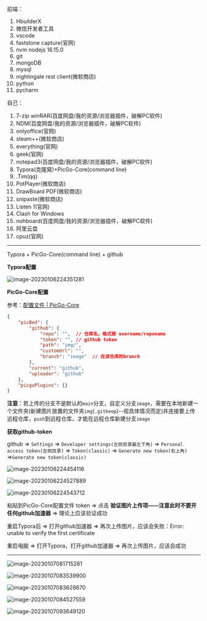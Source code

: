 前端：

1. HbuilderX
2. 微信开发者工具
3. vscode
4. faststone capture(官网)
5. nvm nodejs 16.15.0
6. git
7. mongoDB
8. mysql
9. nightingale rest client(微软商店)
10. python
11. pycharm



自己：

1. 7-zip  winRAR(百度网盘/我的资源/浏览器插件，破解PC软件)
2. NDM(百度网盘/我的资源/浏览器插件，破解PC软件)
3. onlyoffice(官网)
4. steam++(微软商店)
5. everything(官网)
6. geek(官网)
7. notepad3(百度网盘/我的资源/浏览器插件，破解PC软件)
8. Typora(克隆窝)+PicGo-Core(command line)
9. .Tim(qq)
10. PotPlayer(微软商店)
11. DrawBoard PDF(微软商店)
12. snipaste(微软商店)
13. Listen 1(官网)
14. Clash for Windows
15. nohboard(百度网盘/我的资源/浏览器插件，破解PC软件)
16. 阿里云盘
17. cpuz(官网)



---

Typora + PicGo-Core(command line) + github

**Typora配置**

![image-20230106224351281](https://raw.githubusercontent.com/ethanlamm/notes/image/img/image-20230106224351281.png)



**PicGo-Core配置**

参考：[配置文件 | PicGo-Core](https://picgo.github.io/PicGo-Core-Doc/zh/guide/config.html#picbed-github)

```json
{
    "picBed": {
        "github": {
            "repo": "",  // 仓库名，格式是 username/reponame
            "token": "", // github token
            "path": "img/",
            "customUrl": "",
            "branch": "image"  // 在该仓库的branch
        },
        "current": "github",
        "uploader": "github"
    },
    "picgoPlugins": {}
}
```

**注意**：若上传的分支不是默认的`main`分支，自定义分支`image`，需要在本地新建一个文件夹(新建图片放置的文件夹`img`(`.gitkeep`)--视具体情况而定)并连接要上传远程仓库，`push`到远程仓库，才能在远程仓库新建分支`image`



**获取github-token**

github => `Settings` => `Developer settings(左侧目录最左下角)` => `Personal access token(左侧目录)` => `Token(classic)` => `Generate new token(右上角)` =>`Generate new token(classic)`



![image-20230106224454116](https://raw.githubusercontent.com/ethanlamm/notes/image/img/image-20230106224454116.png)



![image-20230106224527889](https://raw.githubusercontent.com/ethanlamm/notes/image/img/image-20230106224527889.png)



![image-20230106224543712](https://raw.githubusercontent.com/ethanlamm/notes/image/img/image-20230106224543712.png)



粘贴到PicGo-Core配置文件 token => 点击  **验证图片上传项——注意此时不要开任何github加速器** => 理论上应该验证成功

重启Typora后 => 打开github加速器 => 再次上传图片，应该会失败：Error: unable to verify the first certificate

重启电脑 => 打开Typora，打开github加速器 => 再次上传图片，应该会成功



----



![image-20230107081715281](https://raw.githubusercontent.com/ethanlamm/notes/image/img/image-20230107081715281.png)





![image-20230107083539900](https://raw.githubusercontent.com/ethanlamm/notes/image/img/image-20230107083539900.png)



![image-20230107083628670](https://raw.githubusercontent.com/ethanlamm/notes/image/img/image-20230107083628670.png)



![image-20230107084527559](https://raw.githubusercontent.com/ethanlamm/notes/image/img/image-20230107084527559.png)

![image-20230107093649120](C:\Users\Admin\AppData\Roaming\Typora\typora-user-images\image-20230107093649120.png)
